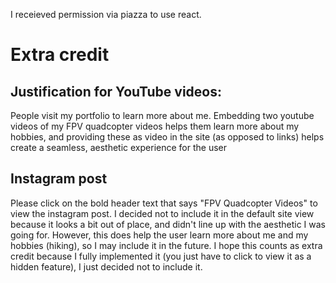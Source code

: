 I receieved permission via piazza to use react.

# Extra credit
## Justification for YouTube videos:
People visit my portfolio to learn more about me. Embedding two youtube videos of my FPV quadcopter videos helps them learn more about my hobbies, and providing these as video in the site (as opposed to links) helps create a seamless, aesthetic experience for the user

## Instagram post
Please click on the bold header text that says "FPV Quadcopter Videos" to view the instagram post. I decided not to include it in the default site view because it looks a bit out of place, and didn't line up with the aesthetic I was going for. However, this does help the user learn more about me and my hobbies (hiking), so I may include it in the future. I hope this counts as extra credit because I fully implemented it (you just have to click to view it as a hidden feature), I just decided not to include it.
